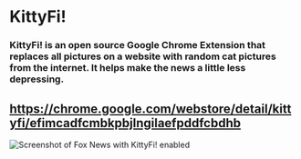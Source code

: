 # KittyFi!

### KittyFi! is an open source Google Chrome Extension that replaces all pictures on a website with random cat pictures from the internet.  It helps make the news a little less depressing.

## https://chrome.google.com/webstore/detail/kittyfi/efimcadfcmbkpbjlngilaefpddfcbdhb

![Screenshot of Fox News with KittyFi! enabled](https://lh3.googleusercontent.com/csiF2trCQa4UeQLvoajY2hf0ksz0WOia9ny-62B1J7cop4RukvNJiH4ZuJfhkz3LfP5hO7Y1bVo=w640-h400-e365)
